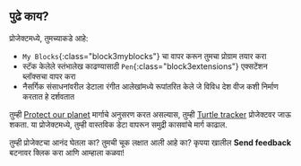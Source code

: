 ## पुढे काय?

प्रोजेक्टमध्ये, तुमच्याकडे आहे:

+ `My Blocks`{:class="block3myblocks"} चा वापर करून तुमचा प्रोग्राम तयार करा
+ स्टॅक केलेले स्तंभालेख काढण्यासाठी `Pen`{:class="block3extensions"} एक्सटेंशन ब्लॉक्सचा वापर करा
+ नैसर्गिक संसाधनांवरील डेटाला रंगीत आलेखांमध्ये रूपांतरित केले जे विविध देश वीज कशी निर्माण करतात हे दर्शवतात

तुम्ही [Protect our planet](https://projects.raspberrypi.org/mr-IN/raspberrypi/protect-our-planet) मार्गाचे अनुसरण करत असल्यास, तुम्ही [Turtle tracker](https://projects.raspberrypi.org/mr-IN/projects/turtle-tracker) प्रोजेक्टवर जाऊ शकता. या प्रोजेक्टमध्ये, तुम्ही वास्तविक डेटा वापरून समुद्री कासवांचे मार्ग काढाल.

तुम्ही प्रोजेक्टचा आनंद घेतला का? तुमची चूक लक्षात आली आहे का? कृपया खालील **Send feedback** बटनावर क्लिक करा आणि आम्हाला कळवा!

